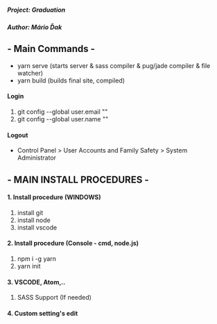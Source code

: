 ##### Project: Graduation
##### Author: Mário Ďak

## - Main Commands -
- yarn serve (starts server & sass compiler & pug/jade compiler & file watcher)
- yarn build (builds final site, compiled)
#### Login
1. git config --global user.email ""
2. git config --global user.name ""
#### Logout
- Control Panel > User Accounts and Family Safety > System Administrator 

## - MAIN INSTALL PROCEDURES -
#### 1. Install procedure (WINDOWS)
1. install git
2. install node
3. install vscode

#### 2. Install procedure (Console - cmd, node.js)
1. npm i -g yarn
2. yarn init

#### 3. VSCODE, Atom,..
1. SASS Support (If needed)

#### 4. Custom setting's edit
